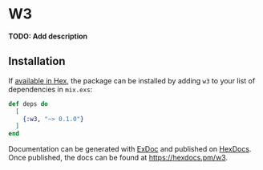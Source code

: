 # W3

**TODO: Add description**

## Installation

If [available in Hex](https://hex.pm/docs/publish), the package can be installed
by adding `w3` to your list of dependencies in `mix.exs`:

```elixir
def deps do
  [
    {:w3, "~> 0.1.0"}
  ]
end
```

Documentation can be generated with [ExDoc](https://github.com/elixir-lang/ex_doc)
and published on [HexDocs](https://hexdocs.pm). Once published, the docs can
be found at <https://hexdocs.pm/w3>.

